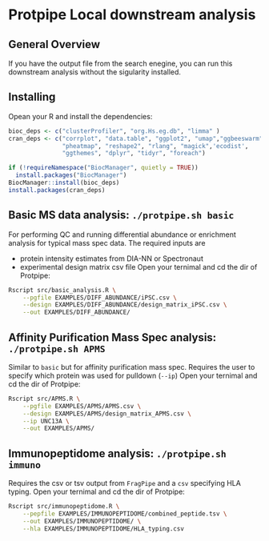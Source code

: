 # Protpipe Local downstream analysis

## General Overview
If you have the output file from the search enegine, you can run this downstream analysis without the sigularity installed.


## Installing

Opean your R and install the dependencies:

```R
bioc_deps <- c("clusterProfiler", "org.Hs.eg.db", "limma" )
cran_deps <- c("corrplot", "data.table", "ggplot2", "umap","ggbeeswarm","ggrepel",'ggdendro', 
               "pheatmap", "reshape2", "rlang", "magick",'ecodist',
               "ggthemes", "dplyr", "tidyr", "foreach") 

if (!requireNamespace("BiocManager", quietly = TRUE))
  install.packages("BiocManager")
BiocManager::install(bioc_deps) 
install.packages(cran_deps)
```

## Basic MS data analysis: `./protpipe.sh basic`

For performing QC and running differential abundance or enrichment analysis for typical mass spec data. The required inputs are
- protein intensity estimates from DIA-NN or Spectronaut
- experimental design matrix csv file
Open your ternimal and cd the dir of Protpipe:
```bash
Rscript src/basic_analysis.R \
    --pgfile EXAMPLES/DIFF_ABUNDANCE/iPSC.csv \
    --design EXAMPLES/DIFF_ABUNDANCE/design_matrix_iPSC.csv \
    --out EXAMPLES/DIFF_ABUNDANCE/
```

## Affinity Purification Mass Spec analysis: `./protpipe.sh APMS`

Similar to `basic` but for affinity purification mass spec. Requires the user to specify which protein was used for pulldown (`--ip`)
Open your ternimal and cd the dir of Protpipe:
```bash
Rscript src/APMS.R \
    --pgfile EXAMPLES/APMS/APMS.csv \
    --design EXAMPLES/APMS/design_matrix_APMS.csv \
    --ip UNC13A \
    --out EXAMPLES/APMS/
```

## Immunopeptidome analysis: `./protpipe.sh immuno`

Requires the csv or tsv output from `FragPipe` and a `csv` specifying HLA typing.
Open your ternimal and cd the dir of Protpipe:
```bash
Rscript src/immunopeptidome.R \
    --pepfile EXAMPLES/IMMUNOPEPTIDOME/combined_peptide.tsv \
    --out EXAMPLES/IMMUNOPEPTIDOME/ \
    --hla EXAMPLES/IMMUNOPEPTIDOME/HLA_typing.csv
```
